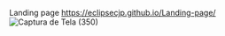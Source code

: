 Landing page
https://eclipsecjp.github.io/Landing-page/
![Captura de Tela (350)](https://user-images.githubusercontent.com/58758617/185715355-33b79a22-a743-4502-bad7-d7dfc0121342.png)
